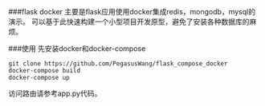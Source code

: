 ###flask docker
主要是flask应用使用docker集成redis，mongodb，mysql的演示。
可以基于此快速构建一个小型项目开发原型，避免了安装各种数据库的麻烦。


###使用
先安装docker和docker-compose

```
git clone https://github.com/PegasusWang/flask_compose_docker
docker-compose build
docker-compose up
```

访问路由请参考app.py代码。
